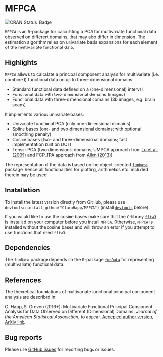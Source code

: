 # MFPCA

[![CRAN\_Status\_Badge](http://www.r-pkg.org/badges/version/MFPCA)](http://cran.r-project.org/package=MFPCA)

`MFPCA` is an `R`-package for calculating a PCA for multivariate functional data observed on different domains, that may also differ in dimension. The estimation algorithm relies on univariate basis expansions for each element of the multivariate functional data.

## Highlights ##

`MFPCA` allows to calculate a principal component analysis for multivariate (i.e. combined) functional data on up to three-dimensional domains:

* Standard functional data defined on a (one-dimensional) interval
* Functional data with two-dimensional domains (images)
* Functional data with three-dimensional domains (3D images, e.g. brain scans)

It implements various univariate bases:

* Univariate functional PCA (only one-dimensional domains)
* Spline bases (one- and two-dimensional domains; with optional smoothing penalty)
* Cosine bases (two- and three-dimensional domains; fast implementation built on DCT)
* Tensor PCA (two-dimensional domains; UMPCA approach from [Lu et al. (2009)](http://ieeexplore.ieee.org/xpl/articleDetails.jsp?arnumber=5272374) and FCP_TPA approach from [Allen (2013)](http://www.stat.rice.edu/~gallen/gallen_func_hopca_2013.pdf))

The representation of the data is based on the object-oriented [`funData`](https://github.com/ClaraHapp/funData) package, hence all functionalities for plotting, arithmetics etc. included therein may be used.


## Installation ##

To install the latest version directly from GitHub, please use `devtools::install_github("ClaraHapp/MFPCA")` (install [`devtools`](https://cran.r-project.org/package=devtools) before).

If you would like to use the cosine bases make sure that the `C`-library [`fftw3`](http://www.fftw.org/) is installed on your computer before you install `MFPCA`. Otherwise, `MFPCA` is installed without the cosine bases and will throw an error if you attempt to use functions that need `fftw3`.

## Dependencies ##

The `funData` package depends on the `R`-package [`funData`](https://github.com/ClaraHapp/funData) for representing (multivariate) functional data.

## References ##

The theoretical foundations of multivariate functional principal component analysis are described in:

C. Happ, S. Greven (2016+): Multivariate Functional Principal Component Analysis for Data Observed on Different (Dimensional) Domains.
    *Journal of the American Statistical Association*, to appear. [Accepted author version](http://dx.doi.org/10.1080/01621459.2016.1273115), [ArXiv link](http://arxiv.org/abs/1509.02029).

## Bug reports ##

Please use [GitHub issues](https://github.com/ClaraHapp/MFPCA/issues) for reporting bugs or issues.


